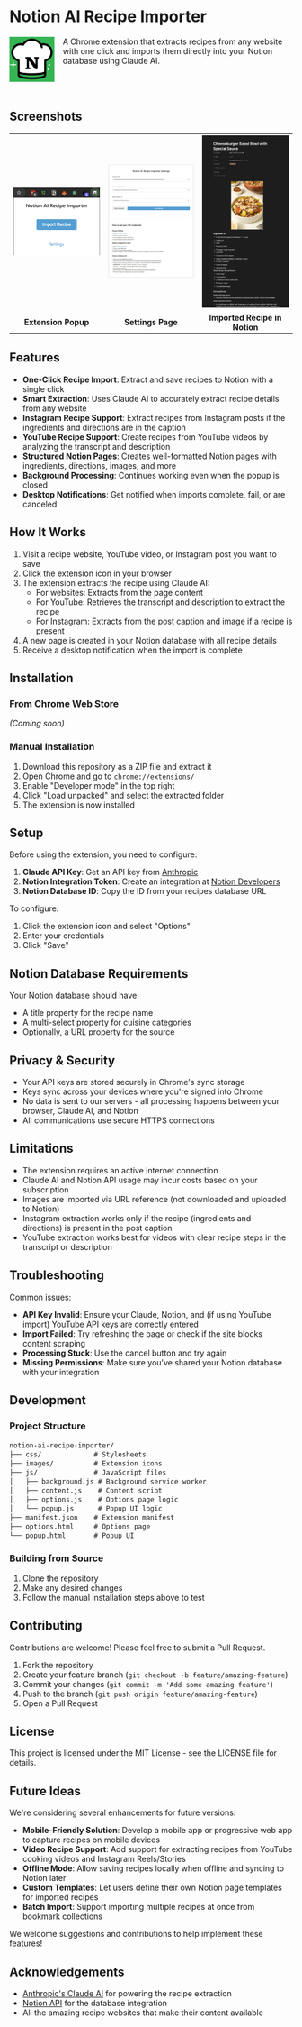 # Notion AI Recipe Importer

<img src="images/icon128.png" alt="Notion AI Recipe Importer Icon" width="80" align="left" style="margin-right: 15px; margin-bottom: 20px;">

A Chrome extension that extracts recipes from any website with one click and imports them directly into your Notion database using Claude AI.

<br clear="all">

## Screenshots

<table>
  <tr>
    <td width="33%"><img src="images/screenshots/extension popup.png?v=2" alt="Extension Popup" width="100%"></td>
    <td width="33%"><img src="images/screenshots/extension settings.png" alt="Extension Settings" width="100%"></td>
    <td width="33%"><img src="images/screenshots/notion recipe.png" alt="Notion Recipe Page" width="100%"></td>
  </tr>
  <tr>
    <td align="center"><b>Extension Popup</b></td>
    <td align="center"><b>Settings Page</b></td>
    <td align="center"><b>Imported Recipe in Notion</b></td>
  </tr>
</table>

## Features

- **One-Click Recipe Import**: Extract and save recipes to Notion with a single click
- **Smart Extraction**: Uses Claude AI to accurately extract recipe details from any website
- **Instagram Recipe Support**: Extract recipes from Instagram posts if the ingredients and directions are in the caption
- **YouTube Recipe Support**: Create recipes from YouTube videos by analyzing the transcript and description
- **Structured Notion Pages**: Creates well-formatted Notion pages with ingredients, directions, images, and more
- **Background Processing**: Continues working even when the popup is closed
- **Desktop Notifications**: Get notified when imports complete, fail, or are canceled

## How It Works

1. Visit a recipe website, YouTube video, or Instagram post you want to save
2. Click the extension icon in your browser
3. The extension extracts the recipe using Claude AI:
   - For websites: Extracts from the page content
   - For YouTube: Retrieves the transcript and description to extract the recipe
   - For Instagram: Extracts from the post caption and image if a recipe is present
4. A new page is created in your Notion database with all recipe details
5. Receive a desktop notification when the import is complete

## Installation

### From Chrome Web Store

_(Coming soon)_

### Manual Installation

1. Download this repository as a ZIP file and extract it
2. Open Chrome and go to `chrome://extensions/`
3. Enable "Developer mode" in the top right
4. Click "Load unpacked" and select the extracted folder
5. The extension is now installed

## Setup

Before using the extension, you need to configure:

1. **Claude API Key**: Get an API key from [Anthropic](https://www.anthropic.com/)
2. **Notion Integration Token**: Create an integration at [Notion Developers](https://www.notion.so/my-integrations)
3. **Notion Database ID**: Copy the ID from your recipes database URL

To configure:

1. Click the extension icon and select "Options"
2. Enter your credentials
3. Click "Save"

## Notion Database Requirements

Your Notion database should have:

- A title property for the recipe name
- A multi-select property for cuisine categories
- Optionally, a URL property for the source

## Privacy & Security

- Your API keys are stored securely in Chrome's sync storage
- Keys sync across your devices where you're signed into Chrome
- No data is sent to our servers - all processing happens between your browser, Claude AI, and Notion
- All communications use secure HTTPS connections

## Limitations

- The extension requires an active internet connection
- Claude AI and Notion API usage may incur costs based on your subscription
- Images are imported via URL reference (not downloaded and uploaded to Notion)
- Instagram extraction works only if the recipe (ingredients and directions) is present in the post caption
- YouTube extraction works best for videos with clear recipe steps in the transcript or description

## Troubleshooting

Common issues:

- **API Key Invalid**: Ensure your Claude, Notion, and (if using YouTube import) YouTube API keys are correctly entered
- **Import Failed**: Try refreshing the page or check if the site blocks content scraping
- **Processing Stuck**: Use the cancel button and try again
- **Missing Permissions**: Make sure you've shared your Notion database with your integration

## Development

### Project Structure

```
notion-ai-recipe-importer/
├── css/             # Stylesheets
├── images/          # Extension icons
├── js/              # JavaScript files
│   ├── background.js # Background service worker
│   ├── content.js    # Content script
│   ├── options.js    # Options page logic
│   └── popup.js      # Popup UI logic
├── manifest.json    # Extension manifest
├── options.html     # Options page
└── popup.html       # Popup UI
```

### Building from Source

1. Clone the repository
2. Make any desired changes
3. Follow the manual installation steps above to test

## Contributing

Contributions are welcome! Please feel free to submit a Pull Request.

1. Fork the repository
2. Create your feature branch (`git checkout -b feature/amazing-feature`)
3. Commit your changes (`git commit -m 'Add some amazing feature'`)
4. Push to the branch (`git push origin feature/amazing-feature`)
5. Open a Pull Request

## License

This project is licensed under the MIT License - see the LICENSE file for details.

## Future Ideas

We're considering several enhancements for future versions:

- **Mobile-Friendly Solution**: Develop a mobile app or progressive web app to capture recipes on mobile devices
- **Video Recipe Support**: Add support for extracting recipes from YouTube cooking videos and Instagram Reels/Stories
- **Offline Mode**: Allow saving recipes locally when offline and syncing to Notion later
- **Custom Templates**: Let users define their own Notion page templates for imported recipes
- **Batch Import**: Support importing multiple recipes at once from bookmark collections

We welcome suggestions and contributions to help implement these features!

## Acknowledgements

- [Anthropic's Claude AI](https://www.anthropic.com/) for powering the recipe extraction
- [Notion API](https://developers.notion.com/) for the database integration
- All the amazing recipe websites that make their content available
